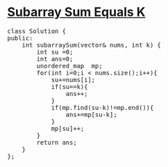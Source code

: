 # [Subarray Sum Equals K](https://leetcode.com/problems/subarray-sum-equals-k/)

<pre>
class Solution {
public:
    int subarraySum(vector<int>& nums, int k) {
        int su =0;
        int ans=0;
        unordered_map <int,int> mp;
        for(int i=0;i < nums.size();i++){
            su+=nums[i];
            if(su==k){
                ans++;
            }
            if(mp.find(su-k)!=mp.end()){
                ans+=mp[su-k];
            }
            mp[su]++;
        }
        return ans;
    }
};
</pre>
